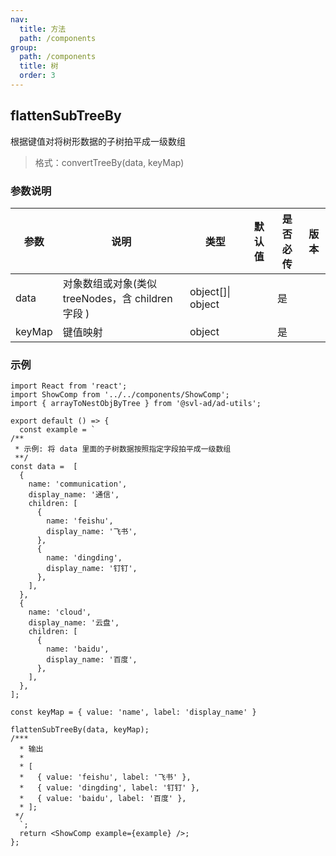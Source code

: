 ```yaml
---
nav:
  title: 方法
  path: /components
group:
  path: /components
  title: 树
  order: 3
---
```


## flattenSubTreeBy

根据键值对将树形数据的子树拍平成一级数组

> 格式：convertTreeBy(data, keyMap)

### 参数说明

| 参数 | 说明 | 类型 | 默认值 | 是否必传 | 版本 |
| --- | --- | --- | --- | --- | --- |
| data | 对象数组或对象(类似 treeNodes，含 children 字段 ) | object[]\| object |  | 是 |  |
| keyMap | 键值映射 | object |  | 是 |  |

### 示例

```tsx
import React from 'react';
import ShowComp from '../../components/ShowComp';
import { arrayToNestObjByTree } from '@svl-ad/ad-utils';

export default () => {
  const example = `
/**
 * 示例: 将 data 里面的子树数据按照指定字段拍平成一级数组
 **/ 
const data =  [
  {
    name: 'communication',
    display_name: '通信',
    children: [
      {
        name: 'feishu',
        display_name: '飞书',
      },
      {
        name: 'dingding',
        display_name: '钉钉',
      },
    ],
  },
  {
    name: 'cloud',
    display_name: '云盘',
    children: [
      {
        name: 'baidu',
        display_name: '百度',
      },
    ],
  },
];

const keyMap = { value: 'name', label: 'display_name' }

flattenSubTreeBy(data, keyMap);
/*** 
  * 输出
  * 
  * [
  *   { value: 'feishu', label: '飞书' },
  *   { value: 'dingding', label: '钉钉' },
  *   { value: 'baidu', label: '百度' },
  * ];
 */
  `;
  return <ShowComp example={example} />;
};
```
